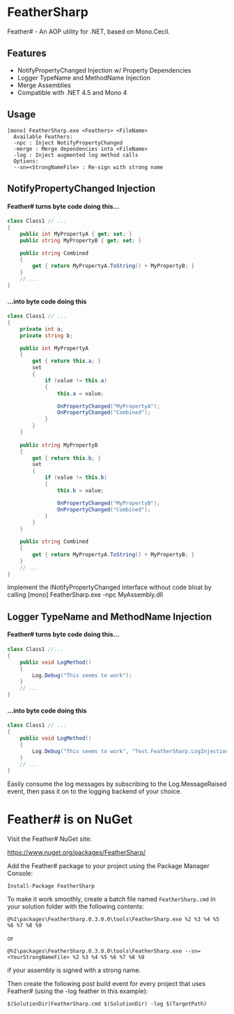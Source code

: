 # FeatherSharp
Feather# - An AOP utility for .NET, based on Mono.Cecil.

## Features
* NotifyPropertyChanged Injection w/ Property Dependencies
* Logger TypeName and MethodName Injection
* Merge Assemblies
* Compatible with .NET 4.5 and Mono 4

## Usage
    [mono] FeatherSharp.exe <Feathers> <FileName>
      Available Feathers:
      -npc : Inject NotifyPropertyChanged
      -merge : Merge dependencies into <FileName>
      -log : Inject augmented log method calls
      Options:
      --sn=<StrongNameFile> : Re-sign with strong name

## NotifyPropertyChanged Injection
#### Feather# turns byte code doing this...
```c#
class Class1 // ...
{
    public int MyPropertyA { get; set; }
    public string MyPropertyB { get; set; }

    public string Combined
    {
        get { return MyPropertyA.ToString() + MyPropertyB; }
    }
    // ...
}
```
#### ...into byte code doing this
```c#
class Class1 // ...
{
    private int a;
    private string b;

    public int MyPropertyA
    {
        get { return this.a; }
        set
        {
            if (value != this.a)
            {
                this.a = value;

                OnPropertyChanged("MyPropertyA");
                OnPropertyChanged("Combined");
            }
        }
    }
    
    public string MyPropertyB
    {
        get { return this.b; }
        set
        {
            if (value != this.b)
            {
                this.b = value;

                OnPropertyChanged("MyPropertyB");
                OnPropertyChanged("Combined");
            }
        }
    }

    public string Combined
    {
        get { return MyPropertyA.ToString() + MyPropertyB; }
    }
    // ...
}
```

Implement the INotifyPropertyChanged interface without code bloat by calling
    [mono] FeatherSharp.exe -npc MyAssembly.dll

## Logger TypeName and MethodName Injection
#### Feather# turns byte code doing this...
```c#
class Class1 //...
{
    public void LogMethod()
    {
        Log.Debug("This seems to work");
    }
    // ...
}
```
   
#### ...into byte code doing this
```c#
class Class1 // ...
{
    public void LogMethod()
    {
        Log.Debug("This seems to work", "Test.FeatherSharp.LogInjection.Class1", "LogMethod");
    }
    // ...
}
```

Easily consume the log messages by subscribing to the Log.MessageRaised event, then pass it on to the logging backend of your choice.

# Feather# is on NuGet

Visit the Feather# NuGet site:

https://www.nuget.org/packages/FeatherSharp/

Add the Feather# package to your project using the Package Manager Console:

    Install-Package FeatherSharp

To make it work smoothly, create a batch file named `FeatherSharp.cmd` in your solution folder with the following contents:

    @%1\packages\FeatherSharp.0.3.0.0\tools\FeatherSharp.exe %2 %3 %4 %5 %6 %7 %8 %9

or

    @%1\packages\FeatherSharp.0.3.0.0\tools\FeatherSharp.exe --sn=<YourStrongNameFile> %2 %3 %4 %5 %6 %7 %8 %9

if your assembly is signed with a strong name.

Then create the following post build event for every project that uses Feather# (using the -log feather in this example):

    $(SolutionDir)FeatherSharp.cmd $(SolutionDir) -log $(TargetPath)
